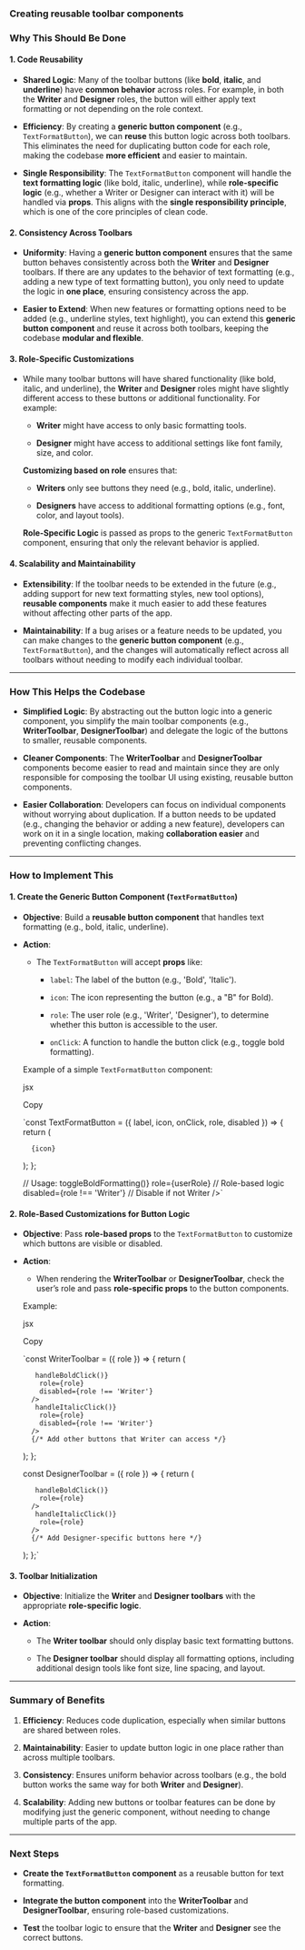 ### **Creating reusable toolbar components**

### **Why This Should Be Done**

#### **1\. Code Reusability**

*   **Shared Logic**: Many of the toolbar buttons (like **bold**, **italic**, and **underline**) have **common behavior** across roles. For example, in both the **Writer** and **Designer** roles, the button will either apply text formatting or not depending on the role context.
    
*   **Efficiency**: By creating a **generic button component** (e.g., `TextFormatButton`), we can **reuse** this button logic across both toolbars. This eliminates the need for duplicating button code for each role, making the codebase **more efficient** and easier to maintain.
    
*   **Single Responsibility**: The `TextFormatButton` component will handle the **text formatting logic** (like bold, italic, underline), while **role-specific logic** (e.g., whether a Writer or Designer can interact with it) will be handled via **props**. This aligns with the **single responsibility principle**, which is one of the core principles of clean code.
    

#### **2\. Consistency Across Toolbars**

*   **Uniformity**: Having a **generic button component** ensures that the same button behaves consistently across both the **Writer** and **Designer** toolbars. If there are any updates to the behavior of text formatting (e.g., adding a new type of text formatting button), you only need to update the logic in **one place**, ensuring consistency across the app.
    
*   **Easier to Extend**: When new features or formatting options need to be added (e.g., underline styles, text highlight), you can extend this **generic button component** and reuse it across both toolbars, keeping the codebase **modular and flexible**.
    

#### **3\. Role-Specific Customizations**

*   While many toolbar buttons will have shared functionality (like bold, italic, and underline), the **Writer** and **Designer** roles might have slightly different access to these buttons or additional functionality. For example:
    
    *   **Writer** might have access to only basic formatting tools.
        
    *   **Designer** might have access to additional settings like font family, size, and color.
        
    
    **Customizing based on role** ensures that:
    
    *   **Writers** only see buttons they need (e.g., bold, italic, underline).
        
    *   **Designers** have access to additional formatting options (e.g., font, color, and layout tools).
        
    
    **Role-Specific Logic** is passed as props to the generic `TextFormatButton` component, ensuring that only the relevant behavior is applied.
    

#### **4\. Scalability and Maintainability**

*   **Extensibility**: If the toolbar needs to be extended in the future (e.g., adding support for new text formatting styles, new tool options), **reusable components** make it much easier to add these features without affecting other parts of the app.
    
*   **Maintainability**: If a bug arises or a feature needs to be updated, you can make changes to the **generic button component** (e.g., `TextFormatButton`), and the changes will automatically reflect across all toolbars without needing to modify each individual toolbar.
    

* * *

### **How This Helps the Codebase**

*   **Simplified Logic**: By abstracting out the button logic into a generic component, you simplify the main toolbar components (e.g., **WriterToolbar**, **DesignerToolbar**) and delegate the logic of the buttons to smaller, reusable components.
    
*   **Cleaner Components**: The **WriterToolbar** and **DesignerToolbar** components become easier to read and maintain since they are only responsible for composing the toolbar UI using existing, reusable button components.
    
*   **Easier Collaboration**: Developers can focus on individual components without worrying about duplication. If a button needs to be updated (e.g., changing the behavior or adding a new feature), developers can work on it in a single location, making **collaboration easier** and preventing conflicting changes.
    

* * *

### **How to Implement This**

#### **1\. Create the Generic Button Component (`TextFormatButton`)**

*   **Objective**: Build a **reusable button component** that handles text formatting (e.g., bold, italic, underline).
    
*   **Action**:
    
    *   The `TextFormatButton` will accept **props** like:
        
        *   `label`: The label of the button (e.g., 'Bold', 'Italic').
            
        *   `icon`: The icon representing the button (e.g., a "B" for Bold).
            
        *   `role`: The user role (e.g., 'Writer', 'Designer'), to determine whether this button is accessible to the user.
            
        *   `onClick`: A function to handle the button click (e.g., toggle bold formatting).
            
    
    Example of a simple `TextFormatButton` component:
    
    jsx
    
    Copy
    
    `const TextFormatButton = ({ label, icon, onClick, role, disabled }) => {
      return (
        
          {icon}
        
      );
    };
    
    // Usage:
     toggleBoldFormatting()}
      role={userRole}  // Role-based logic
      disabled={role !== 'Writer'} // Disable if not Writer
    />` 
    

#### **2\. Role-Based Customizations for Button Logic**

*   **Objective**: Pass **role-based props** to the `TextFormatButton` to customize which buttons are visible or disabled.
    
*   **Action**:
    
    *   When rendering the **WriterToolbar** or **DesignerToolbar**, check the user’s role and pass **role-specific props** to the button components.
        
    
    Example:
    
    jsx
    
    Copy
    
    `const WriterToolbar = ({ role }) => {
      return (
        

           handleBoldClick()}
            role={role}
            disabled={role !== 'Writer'}
          />
           handleItalicClick()}
            role={role}
            disabled={role !== 'Writer'}
          />
          {/* Add other buttons that Writer can access */}
        

      );
    };
    
    const DesignerToolbar = ({ role }) => {
      return (
        

           handleBoldClick()}
            role={role}
          />
           handleItalicClick()}
            role={role}
          />
          {/* Add Designer-specific buttons here */}
        

      );
    };` 
    

#### **3\. Toolbar Initialization**

*   **Objective**: Initialize the **Writer** and **Designer toolbars** with the appropriate **role-specific logic**.
    
*   **Action**:
    
    *   The **Writer toolbar** should only display basic text formatting buttons.
        
    *   The **Designer toolbar** should display all formatting options, including additional design tools like font size, line spacing, and layout.
        

* * *

### **Summary of Benefits**

1.  **Efficiency**: Reduces code duplication, especially when similar buttons are shared between roles.
    
2.  **Maintainability**: Easier to update button logic in one place rather than across multiple toolbars.
    
3.  **Consistency**: Ensures uniform behavior across toolbars (e.g., the bold button works the same way for both **Writer** and **Designer**).
    
4.  **Scalability**: Adding new buttons or toolbar features can be done by modifying just the generic component, without needing to change multiple parts of the app.
    

* * *

### **Next Steps**

*   **Create the `TextFormatButton` component** as a reusable button for text formatting.
    
*   **Integrate the button component** into the **WriterToolbar** and **DesignerToolbar**, ensuring role-based customizations.
    
*   **Test** the toolbar logic to ensure that the **Writer** and **Designer** see the correct buttons.